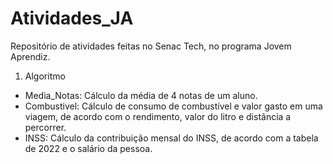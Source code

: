 # Atividades_JA
Repositório de atividades feitas no Senac Tech, no programa Jovem Aprendiz.

1. Algoritmo
  * Media_Notas: Cálculo da média de 4 notas de um aluno.
  * Combustivel: Cálculo de consumo de combustível e valor gasto em uma viagem, de acordo com o rendimento, valor do litro e distância a percorrer.
  * INSS: Cálculo da contribuição mensal do INSS, de acordo com a tabela de 2022 e o salário da pessoa.
